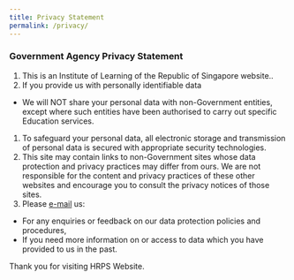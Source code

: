 ```yaml
---
title: Privacy Statement
permalink: /privacy/
---
```

### **Government Agency Privacy Statement**

1.  This is an Institute of Learning of the Republic of Singapore website..
2.  If you provide us with personally identifiable data

*   We will NOT share your personal data with non-Government entities, except where such entities have been authorised to carry out specific Education services.

1.  To safeguard your personal data, all electronic storage and transmission of personal data is secured with appropriate security technologies.
2.  This site may contain links to non-Government sites whose data protection and privacy practices may differ from ours. We are not responsible for the content and privacy practices of these other websites and encourage you to consult the privacy notices of those sites.
3.  Please [e-mail](mailto:horizon_ps@moe.edu.sg) us:

*   For any enquiries or feedback on our data protection policies and procedures,
*   If you need more information on or access to data which you have provided to us in the past.

Thank you for visiting HRPS Website.